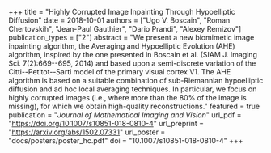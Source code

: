 +++
title = "Highly Corrupted Image Inpainting Through Hypoelliptic Diffusion"
date = 2018-10-01
authors = ["Ugo V. Boscain", "Roman Chertovskih", "Jean-Paul Gauthier", "Dario Prandi", "Alexey Remizov"]
publication_types = ["2"]
abstract = "We present a new biomimetic image inpainting algorithm, the Averaging and Hypoelliptic Evolution (AHE) algorithm, inspired by the one presented in Boscain et al. (SIAM J. Imaging Sci. 7(2):669--695, 2014) and based upon a semi-discrete variation of the Citti--Petitot--Sarti model of the primary visual cortex V1. The AHE algorithm is based on a suitable combination of sub-Riemannian hypoelliptic diffusion and ad hoc local averaging techniques. In particular, we focus on highly corrupted images (i.e., where more than the 80% of the image is missing), for which we obtain high-quality reconstructions."
featured = true
publication = "*Journal of Mathematical Imaging and Vision*"
url_pdf = "https://doi.org/10.1007/s10851-018-0810-4"
url_preprint = "https://arxiv.org/abs/1502.07331"
url_poster = "docs/posters/poster_hc.pdf"
doi = "10.1007/s10851-018-0810-4"
+++

